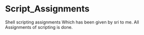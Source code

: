 # Script_Assignments
Shell scripting assignments Which has been given by sri to me.
All Assignments of scripting is done.
